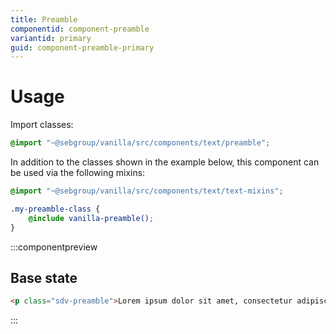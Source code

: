 ```yaml
---
title: Preamble
componentid: component-preamble
variantid: primary
guid: component-preamble-primary
---
```

# Usage
Import classes:
```scss
@import "~@sebgroup/vanilla/src/components/text/preamble";
```

In addition to the classes shown in the example below, this component can be used via the following mixins:
```scss
@import "~@sebgroup/vanilla/src/components/text/text-mixins";

.my-preamble-class {
    @include vanilla-preamble();
}
```

:::componentpreview
## Base state
```html
<p class="sdv-preamble">Lorem ipsum dolor sit amet, consectetur adipiscing elit, sed do eiusmod tempor incididunt ut labore et dolore magna aliqua</p>
```
:::
